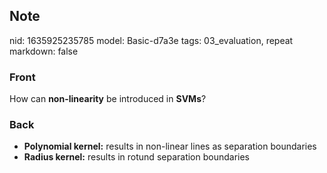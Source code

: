 ## Note
nid: 1635925235785
model: Basic-d7a3e
tags: 03_evaluation, repeat
markdown: false

### Front
How can <b>non-linearity</b> be introduced in <b>SVMs</b>?

### Back
<ul><li><strong>Polynomial kernel:</strong> results in non-linear lines as separation boundaries</li><li><strong>Radius kernel:</strong> results in rotund separation boundaries</li></ul>
